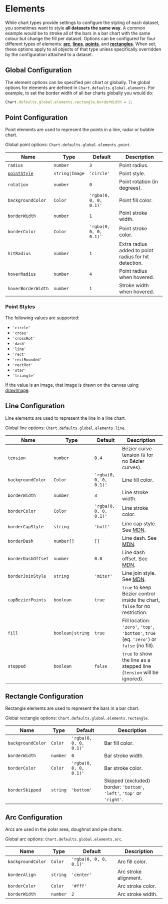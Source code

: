 # Elements

While chart types provide settings to configure the styling of each dataset, you sometimes want to style **all datasets the same way**. A common example would be to stroke all of the bars in a bar chart with the same colour but change the fill per dataset. Options can be configured for four different types of elements: **[arc](#arc-configuration)**, **[lines](#line-configuration)**, **[points](#point-configuration)**, and **[rectangles](#rectangle-configuration)**. When set, these options apply to all objects of that type unless specifically overridden by the configuration attached to a dataset.

## Global Configuration

The element options can be specified per chart or globally. The global options for elements are defined in `Chart.defaults.global.elements`. For example, to set the border width of all bar charts globally you would do:

```javascript
Chart.defaults.global.elements.rectangle.borderWidth = 2;
```

## Point Configuration
Point elements are used to represent the points in a line, radar or bubble chart.

Global point options: `Chart.defaults.global.elements.point`.

| Name | Type | Default | Description
| ---- | ---- | ------- | -----------
| `radius` | `number` | `3` | Point radius.
| [`pointStyle`](#point-styles) | <code>string&#124;Image</code> | `'circle'` | Point style.
| `rotation` | `number` | `0` | Point rotation (in degrees).
| `backgroundColor` | `Color` | `'rgba(0, 0, 0, 0.1)'` | Point fill color.
| `borderWidth` | `number` | `1` | Point stroke width.
| `borderColor` | `Color` | `'rgba(0, 0, 0, 0.1)'` | Point stroke color.
| `hitRadius` | `number` | `1` | Extra radius added to point radius for hit detection.
| `hoverRadius` | `number` | `4` | Point radius when hovered.
| `hoverBorderWidth` | `number` | `1` | Stroke width when hovered.

### Point Styles

The following values are supported:
- `'circle'`
- `'cross'`
- `'crossRot'`
- `'dash'`
- `'line'`
- `'rect'`
- `'rectRounded'`
- `'rectRot'`
- `'star'`
- `'triangle'`

If the value is an image, that image is drawn on the canvas using [drawImage](https://developer.mozilla.org/en/docs/Web/API/CanvasRenderingContext2D/drawImage).

## Line Configuration
Line elements are used to represent the line in a line chart.

Global line options: `Chart.defaults.global.elements.line`.

| Name | Type | Default | Description
| ---- | ---- | ------- | -----------
| `tension` | `number` | `0.4` | Bézier curve tension (`0` for no Bézier curves).
| `backgroundColor` | `Color` | `'rgba(0, 0, 0, 0.1)'` | Line fill color.
| `borderWidth` | `number` | `3` | Line stroke width.
| `borderColor` | `Color` | `'rgba(0, 0, 0, 0.1)'` | Line stroke color.
| `borderCapStyle` | `string` | `'butt'` | Line cap style. See [MDN](https://developer.mozilla.org/en/docs/Web/API/CanvasRenderingContext2D/lineCap).
| `borderDash` | `number[]` | `[]` | Line dash. See [MDN](https://developer.mozilla.org/en-US/docs/Web/API/CanvasRenderingContext2D/setLineDash).
| `borderDashOffset` | `number` | `0.0` | Line dash offset. See [MDN](https://developer.mozilla.org/en-US/docs/Web/API/CanvasRenderingContext2D/lineDashOffset).
| `borderJoinStyle` | `string` | `'miter'` | Line join style. See [MDN](https://developer.mozilla.org/en-US/docs/Web/API/CanvasRenderingContext2D/lineJoin).
| `capBezierPoints` | `boolean` | `true` | `true` to keep Bézier control inside the chart, `false` for no restriction.
| `fill` | <code>boolean&#124;string</code> | `true` | Fill location: `'zero'`, `'top'`, `'bottom'`, `true` (eq. `'zero'`) or `false` (no fill).
| `stepped` | `boolean` | `false` | `true` to show the line as a stepped line (`tension` will be ignored).

## Rectangle Configuration
Rectangle elements are used to represent the bars in a bar chart.

Global rectangle options: `Chart.defaults.global.elements.rectangle`.

| Name | Type | Default | Description
| ---- | ---- | ------- | -----------
| `backgroundColor` | `Color` | `'rgba(0, 0, 0, 0.1)'` | Bar fill color.
| `borderWidth` | `number` | `0` | Bar stroke width.
| `borderColor` | `Color` | `'rgba(0, 0, 0, 0.1)'` | Bar stroke color.
| `borderSkipped` | `string` | `'bottom'` | Skipped (excluded) border: `'bottom'`, `'left'`, `'top'` or `'right'`.

## Arc Configuration
Arcs are used in the polar area, doughnut and pie charts.

Global arc options: `Chart.defaults.global.elements.arc`.

| Name | Type | Default | Description
| ---- | ---- | ------- | -----------
| `backgroundColor` | `Color` | `'rgba(0, 0, 0, 0.1)'` | Arc fill color.
| `borderAlign` | `string` | `'center'` | Arc stroke alignment.
| `borderColor` | `Color` | `'#fff'` | Arc stroke color.
| `borderWidth`| `number` | `2` | Arc stroke width.
